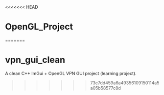 <<<<<<< HEAD
# OpenGL_Project
=======
# vpn_gui_clean
A clean C++ ImGui + OpenGL VPN GUI project (learning project).
>>>>>>> 73c7dd459a6a49356109150114a5a05b58577c8d
